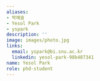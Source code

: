 ```yaml
---
aliases:
- 박예솔
- Yesol Park
- yspark
description: ''
image: images/photo.jpg
links:
  email: yspark@bi.snu.ac.kr
  linkedin: yesol-park-98b487341
name: Yesol Park
role: phd-student
---
```

